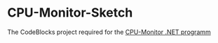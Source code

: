 CPU-Monitor-Sketch
==================

The CodeBlocks project required for the [CPU-Monitor .NET programm](https://github.com/maxroehrl/CPU-Monitor)
